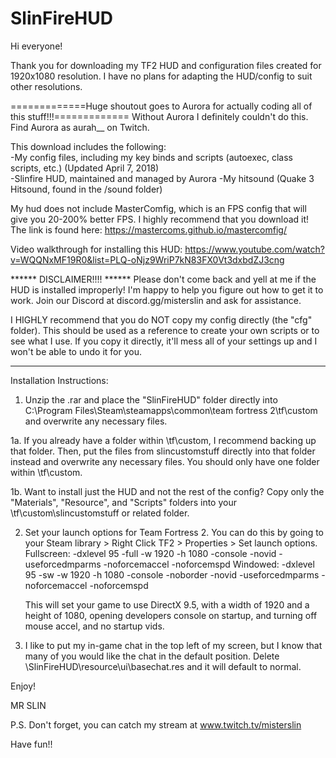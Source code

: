 # SlinFireHUD
Hi everyone!

Thank you for downloading my TF2 HUD and configuration files created for 1920x1080 resolution. I have no plans for adapting the HUD/config to suit other resolutions.

=============Huge shoutout goes to Aurora for actually coding all of this stuff!!!=============
Without Aurora I definitely couldn't do this. Find Aurora as aurah__ on Twitch.

This download includes the following:  
-My config files, including my key binds and scripts (autoexec, class scripts, etc.) (Updated April 7, 2018)  
-Slinfire HUD, maintained and managed by Aurora
-My hitsound (Quake 3 Hitsound, found in the /sound folder)  

My hud does not include MasterComfig, which is an FPS config that will give you 20-200% better FPS. I highly recommend that you download it! 
The link is found here: https://mastercoms.github.io/mastercomfig/

Video walkthrough for installing this HUD:
https://www.youtube.com/watch?v=WQQNxMF19R0&list=PLQ-oNjz9WriP7kN83FX0Vt3dxbdZJ3cng

****** DISCLAIMER!!!! ******
Please don't come back and yell at me if the HUD is installed improperly! I'm happy to help you figure out how to get it to work. Join our Discord at discord.gg/misterslin and ask for assistance.

I HIGHLY recommend that you do NOT copy my config directly (the "cfg" folder). This should be used as a reference to create your own scripts or to see what I use. 
If you copy it directly, it'll mess all of your settings up and I won't be able to undo it for you.

****************************

Installation Instructions:

1. Unzip the .rar and place the "SlinFireHUD" folder directly into C:\Program Files\Steam\steamapps\common\team fortress 2\tf\custom and overwrite any necessary files.

1a. If you already have a folder within \tf\custom, I recommend backing up that folder. Then, put the files from slincustomstuff directly into that folder instead and overwrite any necessary files. 
You should only have one folder within \tf\custom.

1b. Want to install just the HUD and not the rest of the config? Copy only the "Materials", "Resource", and "Scripts" folders into your \tf\custom\slincustomstuff or related folder.

2. Set your launch options for Team Fortress 2. You can do this by going to your Steam library > Right Click TF2 > Properties > Set launch options.
	Fullscreen: -dxlevel 95 -full -w 1920 -h 1080 -console -novid -useforcedmparms -noforcemaccel -noforcemspd
	Windowed:   -dxlevel 95 -sw -w 1920 -h 1080 -console -noborder -novid -useforcedmparms -noforcemaccel -noforcemspd

	This will set your game to use DirectX 9.5, with a width of 1920 and a height of 1080, opening developers console on startup, and turning off mouse accel, and no startup vids.

3. I like to put my in-game chat in the top left of my screen, but I know that many of you would like the chat in the default position. Delete \SlinFireHUD\resource\ui\basechat.res and it will default to normal.

Enjoy!

MR SLIN

P.S. Don't forget, you can catch my stream at www.twitch.tv/misterslin

Have fun!!
